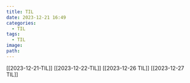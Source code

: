 ```yaml
---
title: TIL
date: 2023-12-21 16:49
categories:
  - TIL
tags:
  - TIL
image: 
path:
---
```



[[2023-12-21-TIL]]
[[2023-12-22-TIL]]
[[2023-12-26 TIL]]
[[2023-12-27 TIL]]
